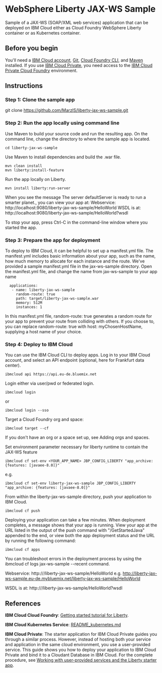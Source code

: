 # WebSphere Liberty JAX-WS Sample
Sample of a JAX-WS (SOAP/XML web services) application that can be deployed on IBM Cloud either as Cloud Foundry WebSphere Liberty container or as Kubernetes container. 

## Before you begin

You'll need a [IBM Cloud account](https://console.ng.bluemix.net/registration/), [Git](https://git-scm.com/downloads), [Cloud Foundry CLI](https://github.com/cloudfoundry/cli#downloads), and [Maven](https://maven.apache.org/download.cgi) installed. If you use [IBM Cloud Private](https://www.ibm.com/cloud-computing/products/ibm-cloud-private/), you need access to the [IBM Cloud Private Cloud Foundry](https://www.ibm.com/support/knowledgecenter/en/SSBS6K_2.1.0/cloud_foundry/overview.html) environment.

## Instructions

### Step 1: Clone the sample app

git clone https://github.com/MarzlS/liberty-jax-ws-sample.git

### Step 2: Run the app locally using command line
Use Maven to build your source code and run the resulting app.
On the command line, change the directory to where the sample app is located.

````
cd liberty-jax-ws-sample
````

Use Maven to install dependencies and build the .war file.

````
mvn clean install 
mvn liberty:install-feature
````

Run the app locally on Liberty.

````
mvn install liberty:run-server
````

When you see the message The server defaultServer is ready to run a smarter planet., you can view your app at: 
Webservice:		http://localhost:9080/liberty-jax-ws-sample/HelloWorld
WSDL is at: 	http://localhost:9080/liberty-jax-ws-sample/HelloWorld?wsdl

To stop your app, press Ctrl-C in the command-line window where you started the app.

### Step 3: Prepare the app for deployment
To deploy to IBM Cloud, it can be helpful to set up a manifest.yml file. The manifest.yml includes basic information about your app, such as the name, how much memory to allocate for each instance and the route. We've provided a sample manifest.yml file in the jax-ws-sample directory.
Open the manifest.yml file, and change the name from jax-ws-sample to your app name

````
  applications:
   - name: liberty-jax-ws-sample
     random-route: true
     path: target/liberty-jax-ws-sample.war
     memory: 512M
     instances: 1
````

In this manifest.yml file, random-route: true generates a random route for your app to prevent your route from colliding with others. If you choose to, you can replace random-route: true with host: myChosenHostName, supplying a host name of your choice.

### Step 4: Deploy to IBM Cloud
You can use the IBM Cloud CLI to deploy apps.
Log in to your IBM Cloud account, and select an API endpoint (optional, here for Frankfurt data center).

````
ibmcloud api https://api.eu-de.bluemix.net
````
Login either via user/pwd or federated login.

````
ibmcloud login
````

or

````
ibmcloud login --sso
````

Target a Cloud Foundry org and space:

````
ibmcloud target --cf
````

If you don't have an org or a space set up, see Adding orgs and spaces.

Set environment parameter necessary for liberty runtime to contain the JAX-WS feature

````
ibmcloud cf set-env <YOUR_APP_NAME> JBP_CONFIG_LIBERTY "app_archive: {features: [javaee-8.0]}"
````

e.g.

````
ibmcloud cf set-env liberty-jax-ws-sample JBP_CONFIG_LIBERTY "app_archive: {features: [javaee-8.0]}"
````


From within the liberty-jax-ws-sample directory, push your application to IBM Cloud.

````
ibmcloud cf push
````

Deploying your application can take a few minutes. When deployment completes, a message shows that your app is running. View your app at the URL listed in the output of the push command with "/GetStartedJava" appended to the end, or view both the app deployment status and the URL by running the following command:

````
ibmcloud cf apps
````

You can troubleshoot errors in the deployment process by using the ibmcloud cf logs jax-ws-sample --recent command.

Webservice:		http://<your-hostname>/liberty-jax-ws-sample/HelloWorld
e.g. 			http://liberty-jax-ws-sample.eu-de.mybluemix.net/liberty-jax-ws-sample/HelloWorld

WSDL is at: 	http://<your-hostname>/liberty-jax-ws-sample/HelloWorld?wsdl


## References

**IBM Cloud Cloud Foundry**: [Getting started tutorial for Liberty](https://console.bluemix.net/docs/runtimes/liberty/getting-started.html#getting-started-tutorial).

**IBM Cloud Kubernetes Service**: [README_kubernetes.md](README_kubernetes.md)

**IBM Cloud Private**: The starter application for IBM Cloud Private guides you through a similar process. However, instead of hosting both your service and application in the same cloud environment, you use a user-provided service. This guide shows you how to deploy your application to IBM Cloud Private and bind it to a Cloudant Database in IBM Cloud. For the complete procedure, see [Working with user-provided services and the Liberty starter app](https://www.ibm.com/support/knowledgecenter/SSBS6K_2.1.0/cloud_foundry/buildpacks/buildpacks_using_Libertyapp.html).

## 
